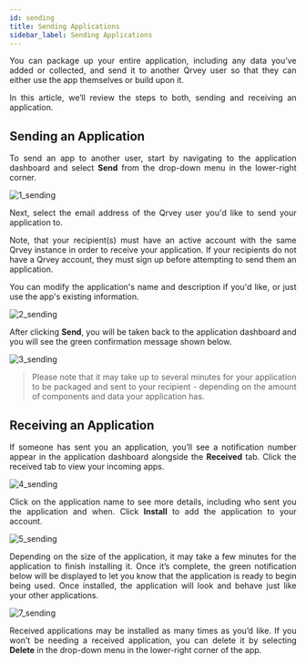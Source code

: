 ```yaml
---
id: sending
title: Sending Applications
sidebar_label: Sending Applications
---
```


<div style="text-align: justify">

You can package up your entire application, including any data you’ve added or collected, and send it to another Qrvey user so that they can either use the app themselves or build upon it. 

In this article, we’ll review the steps to both, sending and receiving an application. 

## Sending an Application
To send an app to another user, start by navigating to the application dashboard and select **Send** from the drop-down menu in the lower-right corner.

![1_sending](https://s3.amazonaws.com/cdn.qrvey.com/documentation_assets/ui-docs/others/3.4.8_sending/1_sending.png#thumbnail-80)

Next, select the email address of the Qrvey user you'd like to send your application to.

Note, that your recipient(s) must have an active account with the same Qrvey instance in order to receive your application.  If your recipients do not have a Qrvey account, they must sign up before attempting to send them an application.

You can modify the application's name and description if you'd like, or just use the app's existing information. 

![2_sending](https://s3.amazonaws.com/cdn.qrvey.com/documentation_assets/ui-docs/others/3.4.8_sending/2_sending.png#thumbnail-80)

After clicking **Send**, you will be taken back to the application dashboard and you will see the green confirmation message shown below. 

![3_sending](https://s3.amazonaws.com/cdn.qrvey.com/documentation_assets/ui-docs/others/3.4.8_sending/3_sending.png#thumbnail-40)

>Please note that it may take up to several minutes for your application to be packaged and sent to your recipient - depending on the amount of components and data your application has.

## Receiving an Application
If someone has sent you an application, you’ll see a notification number appear in the application dashboard alongside the **Received** tab. Click the received tab to view your incoming apps.

![4_sending](https://s3.amazonaws.com/cdn.qrvey.com/documentation_assets/ui-docs/others/3.4.8_sending/4_sending.png#thumbnail-60)

Click on the application name to see more details, including who sent you the application and when. Click **Install** to add the application to your account. 

![5_sending](https://s3.amazonaws.com/cdn.qrvey.com/documentation_assets/ui-docs/others/3.4.8_sending/5_sending.png#thumbnail-60)

Depending on the size of the application, it may take a few minutes for the application to finish installing it. Once it’s complete, the green notification below will be displayed to let you know that the application is ready to begin being used. Once installed, the application will look and behave just like your other applications. 

![7_sending](https://s3.amazonaws.com/cdn.qrvey.com/documentation_assets/ui-docs/others/3.4.8_sending/7_sending.png#thumbnail-40)

Received applications may be installed as many times as you’d like. If you won’t be needing a received application, you can delete it by selecting **Delete** in the drop-down menu in the lower-right corner of the app. 